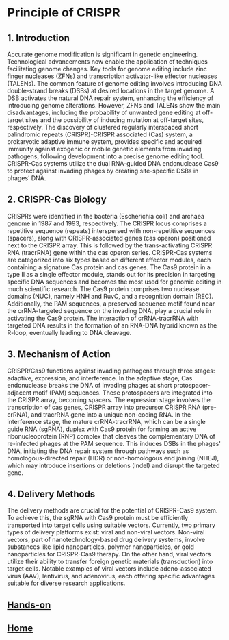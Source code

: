 # Principle of CRISPR


## 1.	Introduction
Accurate genome modification is significant in genetic engineering. Technological advancements now enable the application of techniques facilitating genome changes. Key tools for genome editing include zinc finger nucleases (ZFNs) and transcription activator-like effector nucleases (TALENs). The common feature of genome editing involves introducing DNA double-strand breaks (DSBs) at desired locations in the target genome. A DSB activates the natural DNA repair system, enhancing the efficiency of introducing genome alterations. However, ZFNs and TALENs show the main disadvantages, including the probability of unwanted gene editing at off-target sites and the possibility of inducing mutation at off-target sites, respectively. The discovery of clustered regularly interspaced short palindromic repeats (CRISPR)-CRISPR associated (Cas) system, a prokaryotic adaptive immune system, provides specific and acquired immunity against exogenic or mobile genetic elements from invading pathogens, following development into a precise genome editing tool. CRISPR-Cas systems utilize the dual RNA-guided DNA endonuclease Cas9 to protect against invading phages by creating site-specific DSBs in phages’ DNA. 

## 2.	CRISPR-Cas Biology
CRISPRs were identified in the bacteria (Escherichia coli) and archaea genome in 1987 and 1993, respectively. The CRISPR locus comprises a repetitive sequence (repeats) interspersed with non-repetitive sequences (spacers), along with CRISPR-associated genes (cas operon) positioned next to the CRISPR array. This is followed by the trans-activating CRISPR RNA (tracrRNA) gene within the cas operon series. CRISPR-Cas systems are categorized into six types based on different effector modules, each containing a signature Cas protein and cas genes. The Cas9 protein in a type II as a single effector module, stands out for its precision in targeting specific DNA sequences and becomes the most used for genomic editing in much scientific research. The Cas9 protein comprises two nuclease domains (NUC), namely HNH and RuvC, and a recognition domain (REC). Additionally, the PAM sequences, a preserved sequence motif found near the crRNA-targeted sequence on the invading DNA, play a crucial role in activating the Cas9 protein. The interaction of crRNA-tracrRNA with targeted DNA results in the formation of an RNA-DNA hybrid known as the R-loop, eventually leading to DNA cleavage.

## 3.	Mechanism of Action
CRISPR/Cas9 functions against invading pathogens through three stages: adaptive, expression, and interference. In the adaptive stage, Cas endonuclease breaks the DNA of invading phages at short protospacer-adjacent motif (PAM) sequences. These protospacers are integrated into the CRISPR array, becoming spacers. The expression stage involves the transcription of cas genes, CRISPR array into precursor CRISPR RNA (pre-crRNA), and tracrRNA gene into a unique non-coding RNA. In the interference stage, the mature crRNA-tracrRNA, which can be a single guide RNA (sgRNA), duplex with Cas9 protein for forming an active ribonucleoprotein (RNP) complex that cleaves the complementary DNA of re-infected phages at the PAM sequence. This induces DSBs in the phages' DNA, initiating the DNA repair system through pathways such as homologous-directed repair (HDR) or non-homologous end joining (NHEJ), which may introduce insertions or deletions (Indel) and disrupt the targeted gene.

## 4.	Delivery Methods
The delivery methods are crucial for the potential of CRISPR-Cas9 system. To achieve this, the sgRNA with Cas9 protein must be efficiently transported into target cells using suitable vectors. Currently, two primary types of delivery platforms exist: viral and non-viral vectors. Non-viral vectors, part of nanotechnology-based drug delivery systems, involve substances like lipid nanoparticles, polymer nanoparticles, or gold nanoparticles for CRISPR-Cas9 therapy. On the other hand, viral vectors utilize their ability to transfer foreign genetic materials (transduction) into target cells. Notable examples of viral vectors include adeno-associated virus (AAV), lentivirus, and adenovirus, each offering specific advantages suitable for diverse research applications.


## [**Hands-on**](../Hands%20on/Example.html)


## [Home](../../../../../index.html)